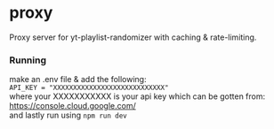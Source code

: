 # proxy
Proxy server for yt-playlist-randomizer with caching & rate-limiting.

### Running
make an .env file & add the following: <br>
    `API_KEY = "XXXXXXXXXXXXXXXXXXXXXXXXXXXX"` <br>
where your XXXXXXXXXXX is your api key which can be gotten from: <br>       https://console.cloud.google.com/ <br>
and lastly run using `npm run dev`
